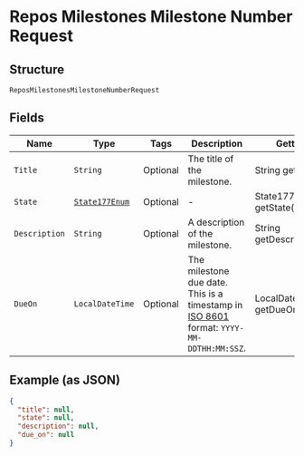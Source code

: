 
# Repos Milestones Milestone Number Request

## Structure

`ReposMilestonesMilestoneNumberRequest`

## Fields

| Name | Type | Tags | Description | Getter | Setter |
|  --- | --- | --- | --- | --- | --- |
| `Title` | `String` | Optional | The title of the milestone. | String getTitle() | setTitle(String title) |
| `State` | [`State177Enum`](../../doc/models/state-177-enum.md) | Optional | - | State177Enum getState() | setState(State177Enum state) |
| `Description` | `String` | Optional | A description of the milestone. | String getDescription() | setDescription(String description) |
| `DueOn` | `LocalDateTime` | Optional | The milestone due date. This is a timestamp in [ISO 8601](https://en.wikipedia.org/wiki/ISO_8601) format: `YYYY-MM-DDTHH:MM:SSZ`. | LocalDateTime getDueOn() | setDueOn(LocalDateTime dueOn) |

## Example (as JSON)

```json
{
  "title": null,
  "state": null,
  "description": null,
  "due_on": null
}
```

